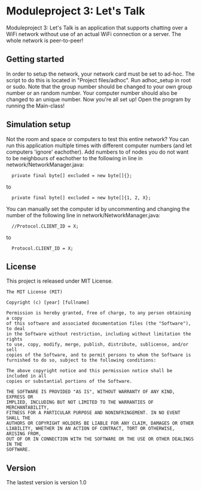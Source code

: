 # Moduleproject 3: Let's Talk
Moduleproject 3: Let's Talk is an application that supports chatting over a WiFi network without use of an actual WiFi connection or a server. The whole network is peer-to-peer!

## Getting started
In order to setup the network, your network card must be set to ad-hoc. The script to do this is located in "Project files/adhoc". Run adhoc_setup in root or sudo. Note that the group number should be changed to your own group number or an random number. Your computer number should also be changed to an unique number.
Now you're all set up! Open the program by running the Main-class!

## Simulation setup
Not the room and space or computers to test this entire network? You can run this application multiple times with different computer numbers (and let computers 'ignore' eachother). Add numbers to of nodes you do not want to be neighbours of eachother to the following in line in network/NetworkManager.java:
```
  private final byte[] excluded = new byte[]{};
```  
to
```
  private final byte[] excluded = new byte[]{1, 2, X};
``` 
You can manually set the computer id by uncommenting and changing the number of the following line in network/NetworkManager.java:
```
  //Protocol.CLIENT_ID = X;
```
to
```
  Protocol.CLIENT_ID = X;
```

## License
This project is released under MIT License.
```
The MIT License (MIT)

Copyright (c) [year] [fullname]

Permission is hereby granted, free of charge, to any person obtaining a copy
of this software and associated documentation files (the "Software"), to deal
in the Software without restriction, including without limitation the rights
to use, copy, modify, merge, publish, distribute, sublicense, and/or sell
copies of the Software, and to permit persons to whom the Software is
furnished to do so, subject to the following conditions:

The above copyright notice and this permission notice shall be included in all
copies or substantial portions of the Software.

THE SOFTWARE IS PROVIDED "AS IS", WITHOUT WARRANTY OF ANY KIND, EXPRESS OR
IMPLIED, INCLUDING BUT NOT LIMITED TO THE WARRANTIES OF MERCHANTABILITY,
FITNESS FOR A PARTICULAR PURPOSE AND NONINFRINGEMENT. IN NO EVENT SHALL THE
AUTHORS OR COPYRIGHT HOLDERS BE LIABLE FOR ANY CLAIM, DAMAGES OR OTHER
LIABILITY, WHETHER IN AN ACTION OF CONTRACT, TORT OR OTHERWISE, ARISING FROM,
OUT OF OR IN CONNECTION WITH THE SOFTWARE OR THE USE OR OTHER DEALINGS IN THE
SOFTWARE.
```

## Version
The lastest version is version 1.0
